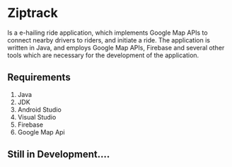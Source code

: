 # Ziptrack
Is a e-hailing ride application, which implements Google Map APIs to connect nearby drivers to riders, and initiate a ride. The application is written in Java, and employs Google
Map APIs, Firebase and several other tools which are necessary for the development of the application.

## Requirements
 1. Java
 2. JDK
 3. Android Studio
 4. Visual Studio
 5. Firebase
 6. Google Map Api
 
 ## Still in Development....
